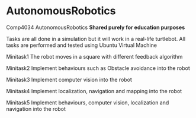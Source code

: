 # AutonomousRobotics
Comp4034 AutonomousRobotics
**Shared purely for education purposes**

Tasks are all done in a simulation but it will work in a real-life turtlebot.
All tasks are performed and tested using Ubuntu Virtual Machine

Minitask1
The robot moves in a square with different feedback algorithm

Minitask2
Implement behaviours such as Obstacle avoidance into the robot

Minitask3
Implement computer vision into the robot

Minitask4
Implement localization, navigation and mapping into the robot

Minitask5
Implement behaviours, computer vision, localization and navigation into the robot
